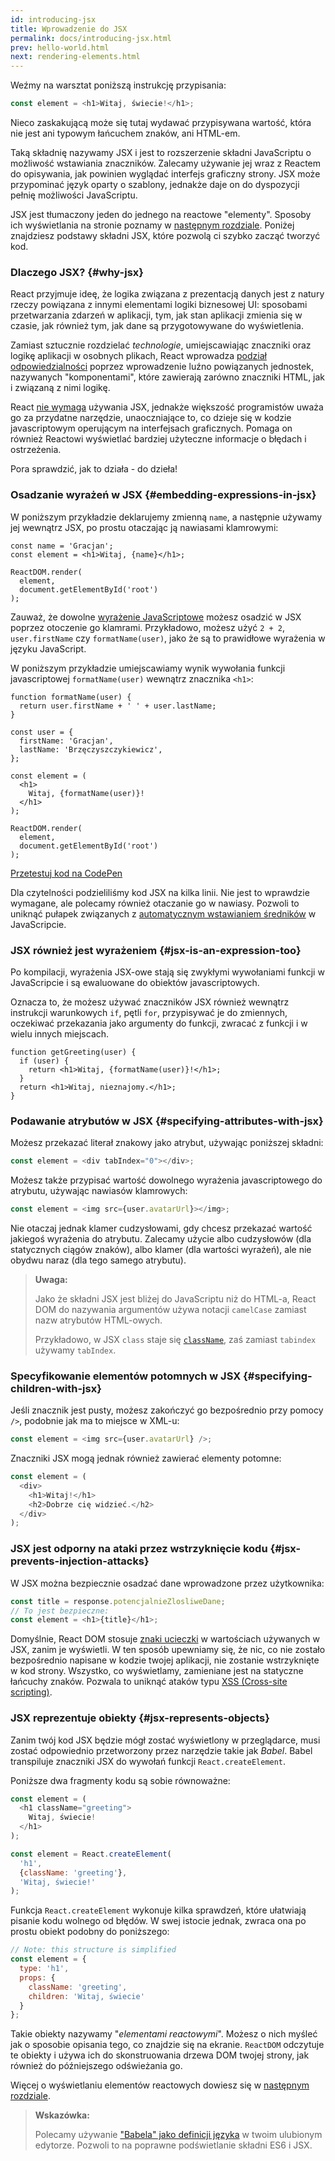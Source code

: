```yaml
---
id: introducing-jsx
title: Wprowadzenie do JSX
permalink: docs/introducing-jsx.html
prev: hello-world.html
next: rendering-elements.html
---
```


Weźmy na warsztat poniższą instrukcję przypisania:

```js
const element = <h1>Witaj, świecie!</h1>;
```

Nieco zaskakującą może się tutaj wydawać przypisywana wartość, która nie jest ani typowym łańcuchem znaków, ani HTML-em.

Taką składnię nazywamy JSX i jest to rozszerzenie składni JavaScriptu o możliwość wstawiania znaczników. Zalecamy używanie jej wraz z Reactem do opisywania, jak powinien wyglądać interfejs graficzny strony. JSX może przypominać język oparty o szablony, jednakże daje on do dyspozycji pełnię możliwości JavaScriptu.

JSX jest tłumaczony jeden do jednego na reactowe "elementy". Sposoby ich wyświetlania na stronie poznamy w [następnym rozdziale](/docs/rendering-elements.html). Poniżej znajdziesz podstawy składni JSX, które pozwolą ci szybko zacząć tworzyć kod.

### Dlaczego JSX? {#why-jsx}

React przyjmuje ideę, że logika związana z prezentacją danych jest z natury rzeczy powiązana z innymi elementami logiki biznesowej UI: sposobami przetwarzania zdarzeń w aplikacji, tym, jak stan aplikacji zmienia się w czasie, jak również tym, jak dane są przygotowywane do wyświetlenia. 

Zamiast sztucznie rozdzielać *technologie*, umiejscawiając znaczniki oraz logikę aplikacji w osobnych plikach, React wprowadza [podział odpowiedzialności](https://pl.wikipedia.org/wiki/Zasada_jednej_odpowiedzialno%C5%9Bci) poprzez wprowadzenie luźno powiązanych jednostek, nazywanych "komponentami", które zawierają zarówno znaczniki HTML, jak i związaną z nimi logikę.

React [nie wymaga](/docs/react-without-jsx.html) używania JSX, jednakże większość programistów uważa go za przydatne narzędzie, unaoczniające to, co dzieje się w kodzie javascriptowym operującym na interfejsach graficznych. Pomaga on również Reactowi wyświetlać bardziej użyteczne informacje o błędach i ostrzeżenia. 

Pora sprawdzić, jak to działa - do dzieła!

### Osadzanie wyrażeń w JSX {#embedding-expressions-in-jsx}

W poniższym przykładzie deklarujemy zmienną `name`, a następnie używamy jej wewnątrz JSX, po prostu otaczając ją nawiasami klamrowymi:

```js{1,2}
const name = 'Gracjan';
const element = <h1>Witaj, {name}</h1>;

ReactDOM.render(
  element,
  document.getElementById('root')
);
```

Zauważ, że dowolne [wyrażenie JavaScriptowe](https://developer.mozilla.org/en-US/docs/Web/JavaScript/Guide/Expressions_and_Operators#Expressions) możesz osadzić w JSX poprzez otoczenie go klamrami. Przykładowo, możesz użyć `2 + 2`, `user.firstName` czy `formatName(user)`, jako że są to prawidłowe wyrażenia w języku JavaScript. 

W poniższym przykładzie umiejscawiamy wynik wywołania funkcji javascriptowej `formatName(user)` wewnątrz znacznika `<h1>`:

```js{12}
function formatName(user) {
  return user.firstName + ' ' + user.lastName;
}

const user = {
  firstName: 'Gracjan',
  lastName: 'Brzęczyszczykiewicz',
};

const element = (
  <h1>
    Witaj, {formatName(user)}!
  </h1>
);

ReactDOM.render(
  element,
  document.getElementById('root')
);
```

[Przetestuj kod na CodePen](codepen://introducing-jsx)

Dla czytelności podzieliliśmy kod JSX na kilka linii. Nie jest to wprawdzie wymagane, ale polecamy również otaczanie go w nawiasy. Pozwoli to uniknąć pułapek związanych z [automatycznym wstawianiem średników](http://stackoverflow.com/q/2846283) w JavaScripcie.

### JSX również jest wyrażeniem {#jsx-is-an-expression-too}

Po kompilacji, wyrażenia JSX-owe stają się zwykłymi wywołaniami funkcji w JavaScripcie i są ewaluowane do obiektów javascriptowych.

Oznacza to, że możesz używać znaczników JSX również wewnątrz instrukcji warunkowych `if`, pętli `for`, przypisywać je do zmiennych, oczekiwać przekazania jako argumenty do funkcji, zwracać z funkcji i w wielu innych miejscach.

```js{3,5}
function getGreeting(user) {
  if (user) {
    return <h1>Witaj, {formatName(user)}!</h1>;
  }
  return <h1>Witaj, nieznajomy.</h1>;
}
```

### Podawanie atrybutów w JSX {#specifying-attributes-with-jsx}

Możesz przekazać literał znakowy jako atrybut, używając poniższej składni:

```js
const element = <div tabIndex="0"></div>;
```

Możesz także przypisać wartość dowolnego wyrażenia javascriptowego do atrybutu, używając nawiasów klamrowych:

```js
const element = <img src={user.avatarUrl}></img>;
```

Nie otaczaj jednak klamer cudzysłowami, gdy chcesz przekazać wartość jakiegoś wyrażenia do atrybutu. Zalecamy użycie albo cudzysłowów (dla statycznych ciągów znaków), albo klamer (dla wartości wyrażeń), ale nie obydwu naraz (dla tego samego atrybutu). 

>**Uwaga:**
>
> Jako że składni JSX jest bliżej do JavaScriptu niż do HTML-a, React DOM do nazywania argumentów używa notacji `camelCase` zamiast nazw atrybutów HTML-owych.
>
> Przykładowo, w JSX `class` staje się [`className`](https://developer.mozilla.org/pl/docs/Web/API/Element/className), zaś zamiast `tabindex` używamy `tabIndex`. 

### Specyfikowanie elementów potomnych w JSX {#specifying-children-with-jsx}

Jeśli znacznik jest pusty, możesz zakończyć go bezpośrednio przy pomocy `/>`, podobnie jak ma to miejsce w XML-u:

```js
const element = <img src={user.avatarUrl} />;
```

Znaczniki JSX mogą jednak również zawierać elementy potomne:

```js
const element = (
  <div>
    <h1>Witaj!</h1>
    <h2>Dobrze cię widzieć.</h2>
  </div>
);
```

### JSX jest odporny na ataki przez wstrzyknięcie kodu {#jsx-prevents-injection-attacks}

W JSX można bezpiecznie osadzać dane wprowadzone przez użytkownika:

```js
const title = response.potencjalnieZlosliweDane;
// To jest bezpieczne:
const element = <h1>{title}</h1>;
```

Domyślnie, React DOM stosuje [znaki ucieczki](https://pl.wikipedia.org/wiki/Znak_modyfikacji) w wartościach używanych w JSX, zanim je wyświetli. W ten sposób upewniamy się, że nic, co nie zostało bezpośrednio napisane w kodzie twojej aplikacji, nie zostanie wstrzyknięte w kod strony. Wszystko, co wyświetlamy, zamieniane jest na statyczne łańcuchy znaków. Pozwala to uniknąć ataków typu [XSS (Cross-site scripting)](https://pl.wikipedia.org/wiki/Cross-site_scripting). 

### JSX reprezentuje obiekty {#jsx-represents-objects}

Zanim twój kod JSX będzie mógł zostać wyświetlony w przeglądarce, musi zostać odpowiednio przetworzony przez narzędzie takie jak _Babel_. Babel transpiluje znaczniki JSX do wywołań funkcji `React.createElement`. 

Poniższe dwa fragmenty kodu są sobie równoważne:

```js
const element = (
  <h1 className="greeting">
    Witaj, świecie!
  </h1>
);
```

```js
const element = React.createElement(
  'h1',
  {className: 'greeting'},
  'Witaj, świecie!'
);
```

Funkcja `React.createElement` wykonuje kilka sprawdzeń, które ułatwiają pisanie kodu wolnego od błędów. W swej istocie jednak, zwraca ona po prostu obiekt podobny do poniższego:

```js
// Note: this structure is simplified
const element = {
  type: 'h1',
  props: {
    className: 'greeting',
    children: 'Witaj, świecie'
  }
};
```

Takie obiekty nazywamy "_elementami reactowymi_". Możesz o nich myśleć jak o sposobie opisania tego, co znajdzie się na ekranie. `ReactDOM` odczytuje te obiekty i używa ich do skonstruowania drzewa DOM twojej strony, jak również do późniejszego odświeżania go. 

Więcej o wyświetlaniu elementów reactowych dowiesz się w [następnym rozdziale](/docs/rendering-elements.html).

>**Wskazówka:**
>
> Polecamy używanie ["Babela" jako definicji języka](https://babeljs.io/docs/en/next/editors) w twoim ulubionym edytorze. Pozwoli to na poprawne podświetlanie składni ES6 i JSX.
